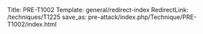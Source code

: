 Title: PRE-T1002
Template: general/redirect-index
RedirectLink: /techniques/T1225
save_as: pre-attack/index.php/Technique/PRE-T1002/index.html